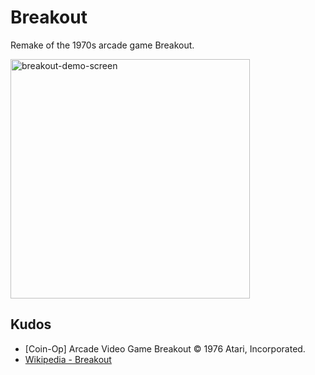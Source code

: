 # Breakout
Remake of the 1970s arcade game Breakout.

<img width="383" alt="breakout-demo-screen" src="https://github.com/tannerdolby/break0ut/assets/48612525/69a575cf-8644-4956-b3db-24683b7417d9">

## Kudos
- [Coin-Op] Arcade Video Game Breakout © 1976 Atari, Incorporated.
- [Wikipedia - Breakout](https://en.wikipedia.org/wiki/Breakout_(video_game))
